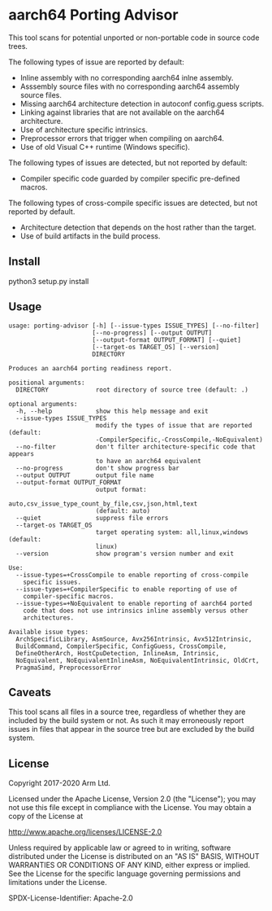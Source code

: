 aarch64 Porting Advisor
=======================

This tool scans for potential unported or non-portable code in source code
trees.

The following types of issue are reported by default:
* Inline assembly with no corresponding aarch64 inlne assembly.
* Asssembly source files with no corresponding aarch64 assembly source files.
* Missing aarch64 architecture detection in autoconf config.guess scripts.
* Linking against libraries that are not available on the aarch64 architecture.
* Use of architecture specific intrinsics.
* Preprocessor errors that trigger when compiling on aarch64.
* Use of old Visual C++ runtime (Windows specific).

The following types of issues are detected, but not reported by default:
* Compiler specific code guarded by compiler specific pre-defined macros.

The following types of cross-compile specific issues are detected, but not
reported by default.
* Architecture detection that depends on the host rather than the target.
* Use of build artifacts in the build process.

Install
-------

python3 setup.py install

Usage
-----

```
usage: porting-advisor [-h] [--issue-types ISSUE_TYPES] [--no-filter]
                       [--no-progress] [--output OUTPUT]
                       [--output-format OUTPUT_FORMAT] [--quiet]
                       [--target-os TARGET_OS] [--version]
                       DIRECTORY

Produces an aarch64 porting readiness report.

positional arguments:
  DIRECTORY             root directory of source tree (default: .)

optional arguments:
  -h, --help            show this help message and exit
  --issue-types ISSUE_TYPES
                        modify the types of issue that are reported (default:
                        -CompilerSpecific,-CrossCompile,-NoEquivalent)
  --no-filter           don't filter architecture-specific code that appears
                        to have an aarch64 equivalent
  --no-progress         don't show progress bar
  --output OUTPUT       output file name
  --output-format OUTPUT_FORMAT
                        output format:
                        auto,csv_issue_type_count_by_file,csv,json,html,text
                        (default: auto)
  --quiet               suppress file errors
  --target-os TARGET_OS
                        target operating system: all,linux,windows (default:
                        linux)
  --version             show program's version number and exit

Use:
  --issue-types=+CrossCompile to enable reporting of cross-compile
    specific issues.
  --issue-types=+CompilerSpecific to enable reporting of use of
    compiler-specific macros.
  --issue-types=+NoEquivalent to enable reporting of aarch64 ported
    code that does not use intrinsics inline assembly versus other
    architectures.

Available issue types:
  ArchSpecificLibrary, AsmSource, Avx256Intrinsic, Avx512Intrinsic,
  BuildCommand, CompilerSpecific, ConfigGuess, CrossCompile,
  DefineOtherArch, HostCpuDetection, InlineAsm, Intrinsic,
  NoEquivalent, NoEquivalentInlineAsm, NoEquivalentIntrinsic, OldCrt,
  PragmaSimd, PreprocessorError

```

Caveats
-------

This tool scans all files in a source tree, regardless of whether they are
included by the build system or not. As such it may erroneously report issues in
files that appear in the source tree but are excluded by the build system.

License
-------

Copyright 2017-2020 Arm Ltd.

Licensed under the Apache License, Version 2.0 (the "License");
you may not use this file except in compliance with the License.
You may obtain a copy of the License at

http://www.apache.org/licenses/LICENSE-2.0

Unless required by applicable law or agreed to in writing, software
distributed under the License is distributed on an "AS IS" BASIS,
WITHOUT WARRANTIES OR CONDITIONS OF ANY KIND, either express or implied.
See the License for the specific language governing permissions and
limitations under the License.

SPDX-License-Identifier: Apache-2.0
